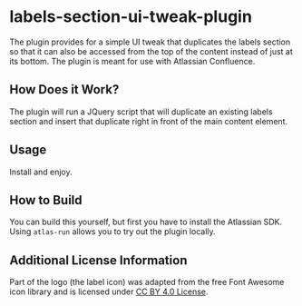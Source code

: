 # labels-section-ui-tweak-plugin

The plugin provides for a simple UI tweak that duplicates the labels section so that it can also be accessed from
the top of the content instead of just at its bottom. The plugin is meant for use with Atlassian Confluence.

## How Does it Work?

The plugin will run a JQuery script that will duplicate an existing labels section and insert that duplicate right
in front of the main content element.

## Usage

Install and enjoy.

## How to Build

You can build this yourself, but first you have to install the Atlassian SDK.
Using ``atlas-run`` allows you to try out the plugin locally.

## Additional License Information

Part of the logo (the label icon) was adapted from the free Font Awesome icon library and is licensed 
under [CC BY 4.0 License](https://creativecommons.org/licenses/by/4.0/legalcode).
